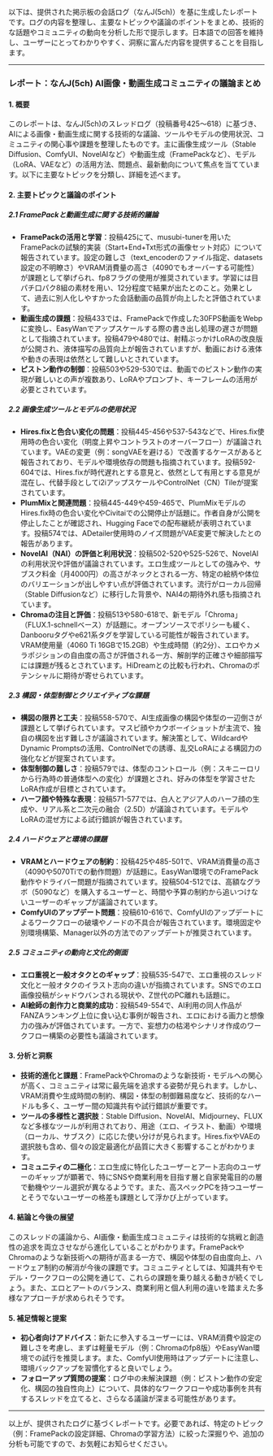 以下は、提供された掲示板の会話ログ（なんJ(5ch)）を基に生成したレポートです。ログの内容を整理し、主要なトピックや議論のポイントをまとめ、技術的な話題やコミュニティの動向を分析した形で提示します。日本語での回答を維持し、ユーザーにとってわかりやすく、洞察に富んだ内容を提供することを目指します。

---

### レポート：なんJ(5ch) AI画像・動画生成コミュニティの議論まとめ

#### 1. 概要
このレポートは、なんJ(5ch)のスレッドログ（投稿番号425～618）に基づき、AIによる画像・動画生成に関する技術的な議論、ツールやモデルの使用状況、コミュニティの関心事や課題を整理したものです。主に画像生成ツール（Stable Diffusion、ComfyUI、NovelAIなど）や動画生成（FramePackなど）、モデル（LoRA、VAEなど）の活用方法、問題点、最新動向について焦点を当てています。以下に主要なトピックを分類し、詳細を述べます。

#### 2. 主要トピックと議論のポイント

##### 2.1 FramePackと動画生成に関する技術的議論
- **FramePackの活用と学習**：投稿425にて、musubi-tunerを用いたFramePackの試験的実装（Start+End+Txt形式の画像セット対応）について報告されています。設定の難しさ（text_encoderのファイル指定、datasets設定の不明瞭さ）やVRAM消費量の高さ（4090でもオーバーする可能性）が課題として挙げられ、fp8フラグの使用が推奨されています。学習には目パチ口パク8組の素材を用い、12分程度で結果が出たとのこと。効果として、過去に別人化しやすかった会話動画の品質が向上したと評価されています。
- **動画生成の課題**：投稿433では、FramePackで作成した30FPS動画をWebpに変換し、EasyWanでアップスケールする際の書き出し処理の遅さが問題として指摘されています。投稿479や480では、射精ぶっかけLoRAの改良版が公開され、液体描写の品質向上が報告されていますが、動画における液体や動きの表現は依然として難しいとされています。
- **ピストン動作の制御**：投稿503や529-530では、動画でのピストン動作の実現が難しいとの声が複数あり、LoRAやプロンプト、キーフレームの活用が必要とされています。

##### 2.2 画像生成ツールとモデルの使用状況
- **Hires.fixと色合い変化の問題**：投稿445-456や537-543などで、Hires.fix使用時の色合い変化（明度上昇やコントラストのオーバーフロー）が議論されています。VAEの変更（例：songVAEを避ける）で改善するケースがあると報告されており、モデルや環境依存の問題も指摘されています。投稿592-604では、Hires.fixが時代遅れとする意見と、依然として有用とする意見が混在し、代替手段としてi2iアップスケールやControlNet（CN）Tileが提案されています。
- **PlumMixと関連問題**：投稿445-449や459-465で、PlumMixモデルのHires.fix時の色合い変化やCivitaiでの公開停止が話題に。作者自身が公開を停止したことが確認され、Hugging Faceでの配布継続が表明されています。投稿574では、ADetailer使用時のノイズ問題がVAE変更で解決したとの報告があります。
- **NovelAI（NAI）の評価と利用状況**：投稿502-520や525-526で、NovelAIの利用状況や評価が議論されています。エロ生成ツールとしての強みや、サブスク料金（月4000円）の高さがネックとされる一方、特定の絵柄や体位のバリエーションが出しやすい点が評価されています。流行がローカル回帰（Stable Diffusionなど）に移行した背景や、NAI4の期待外れ感も指摘されています。
- **Chromaの注目と評価**：投稿513や580-618で、新モデル「Chroma」（FLUX.1-schnellベース）が話題に。オープンソースでポリシーも緩く、Danbooruタグやe621系タグを学習している可能性が報告されています。VRAM使用量（4060 Ti 16GBで15.2GB）や生成時間（約2分）、エロやカメラポジションの自由度の高さが評価される一方、解剖学的正確さや細部描写には課題が残るとされています。HiDreamとの比較も行われ、Chromaのポテンシャルに期待が寄せられています。

##### 2.3 構図・体型制御とクリエイティブな課題
- **構図の限界と工夫**：投稿558-570で、AI生成画像の構図や体型の一辺倒さが課題として挙げられています。マスピ顔やカウボーイショットが主流で、独自の構図を出す難しさが議論されています。解決策として、WildcardやDynamic Promptsの活用、ControlNetでの誘導、乱交LoRAによる構図力の強化などが提案されています。
- **体型制御の難しさ**：投稿579では、体型のコントロール（例：スキニーロリから行為時の普通体型への変化）が課題とされ、好みの体型を学習させたLoRA作成が目標とされています。
- **ハーフ顔や特殊な表現**：投稿571-577では、白人とアジア人のハーフ顔の生成や、リアル系と二次元の融合（2.5D）が議論されています。モデルやLoRAの混ぜ方による試行錯誤が報告されています。

##### 2.4 ハードウェアと環境の課題
- **VRAMとハードウェアの制約**：投稿425や485-501で、VRAM消費量の高さ（4090や5070Tiでの動作問題）が話題に。EasyWan環境でのFramePack動作やドライバー問題が指摘されています。投稿504-512では、高額なグラボ（5090など）を購入するユーザーと、時間や予算の制約から追いつけないユーザーのギャップが議論されています。
- **ComfyUIのアップデート問題**：投稿610-616で、ComfyUIのアップデートによるワークフローの破壊やノードの不具合が報告されています。環境固定や別環境構築、Manager以外の方法でのアップデートが推奨されています。

##### 2.5 コミュニティの動向と文化的側面
- **エロ重視と一般オタクとのギャップ**：投稿535-547で、エロ重視のスレッド文化と一般オタクのイラスト志向の違いが指摘されています。SNSでのエロ画像投稿がシャドウバンされる現状や、Z世代のPC離れも話題に。
- **AI絵師の創作力と商業的成功**：投稿549-554で、AI利用の同人作品がFANZAランキング上位に食い込む事例が報告され、エロにおける画力と想像力の強みが評価されています。一方で、妄想力の枯渇やシナリオ作成のワークフロー構築の必要性も議論されています。

#### 3. 分析と洞察
- **技術的進化と課題**：FramePackやChromaのような新技術・モデルへの関心が高く、コミュニティは常に最先端を追求する姿勢が見られます。しかし、VRAM消費や生成時間の制約、構図・体型の制御難易度など、技術的なハードルも多く、ユーザー間の知識共有や試行錯誤が重要です。
- **ツールの多様性と選択肢**：Stable Diffusion、NovelAI、Midjourney、FLUXなど多様なツールが利用されており、用途（エロ、イラスト、動画）や環境（ローカル、サブスク）に応じた使い分けが見られます。Hires.fixやVAEの選択肢も含め、個々の設定最適化が品質に大きく影響することがわかります。
- **コミュニティの二極化**：エロ生成に特化したユーザーとアート志向のユーザーのギャップが顕著で、特にSNSや商業利用を目指す層と自家発電目的の層で動機やツール選択が異なるようです。また、高スペックPCを持つユーザーとそうでないユーザーの格差も課題として浮かび上がっています。

#### 4. 結論と今後の展望
このスレッドの議論から、AI画像・動画生成コミュニティは技術的な挑戦と創造性の追求を両立させながら進化していることがわかります。FramePackやChromaのような新技術への期待が高まる一方で、構図や体型の自由度向上、ハードウェア制約の解消が今後の課題です。コミュニティとしては、知識共有やモデル・ワークフローの公開を通じて、これらの課題を乗り越える動きが続くでしょう。また、エロとアートのバランス、商業利用と個人利用の違いを踏まえた多様なアプローチが求められそうです。

#### 5. 補足情報と提案
- **初心者向けアドバイス**：新たに参入するユーザーには、VRAM消費や設定の難しさを考慮し、まずは軽量モデル（例：Chromaのfp8版）やEasyWan環境での試行を推奨します。また、ComfyUI使用時はアップデートに注意し、環境バックアップを習慣化すると良いでしょう。
- **フォローアップ質問の提案**：ログ中の未解決課題（例：ピストン動作の安定化、構図の独自性向上）について、具体的なワークフローや成功事例を共有するスレッドを立てると、さらなる議論が深まる可能性があります。

---

以上が、提供されたログに基づくレポートです。必要であれば、特定のトピック（例：FramePackの設定詳細、Chromaの学習方法）に絞った深掘りや、追加の分析も可能ですので、お気軽にお知らせください。